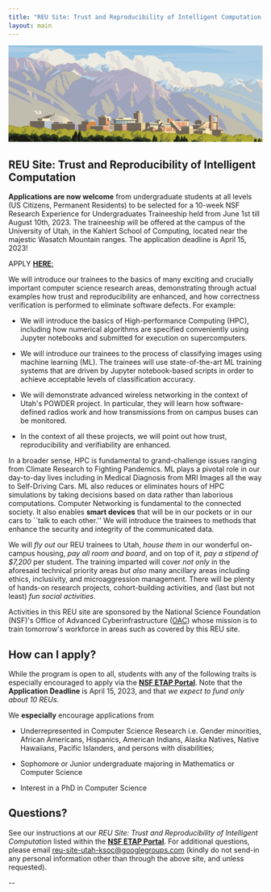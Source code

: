 ```yaml
---
title: "REU Site: Trust and Reproducibility of Intelligent Computation at Utah"
layout: main
---
```


<img src="./images/uou.jpg" alt="campus" width="820" />

## REU Site: Trust and Reproducibility of Intelligent Computation

**Applications are now welcome** from undergraduate students at all levels (US Citizens, Permanent Residents) to be selected for a 10-week NSF Research Experience for Undergraduates Traineeship held from June 1st till August 10th, 2023. The traineeship will be offered at the campus of the University of Utah, in the Kahlert School of Computing, located near the majestic Wasatch Mountain ranges.  The application deadline is April 15, 2023!

APPLY [**HERE**:](https://etap.nsf.gov/award/1125/opportunity/1354)

We will introduce our trainees to the basics of many exciting and crucially important computer science research areas, demonstrating through actual examples how trust and reproducibility are enhanced, and how correctness verification is performed to eliminate software defects. For example:

- We will introduce the basics of High-performance Computing (HPC), including how numerical algorithms are specified conveniently using Jupyter notebooks and submitted for execution on supercomputers.

- We will introduce our trainees to the process of classifying images using machine learning (ML). The trainees will use state-of-the-art ML training systems that are driven by Jupyter notebook-based scripts in order to achieve acceptable levels of classification accuracy.

- We will demonstrate advanced wireless networking in the context of Utah's POWDER project. In particular, they will learn how software-defined radios work and how transmissions from on campus buses can be monitored.

- In the context of all these projects, we will point out how trust, reproducibility and verifiability are enhanced.

In a broader sense, HPC is fundamental to grand-challenge issues ranging from Climate Research to Fighting Pandemics. ML plays a pivotal role in our day-to-day lives including in Medical Diagnosis from MRI Images all the way to Self-Driving Cars. ML also reduces or eliminates hours of HPC simulations by taking decisions based on data rather than laborious computations. Computer Networking is fundamental to the connected society. It also enables **smart devices** that will be in our pockets or in our cars to ``talk to each other.'' We will introduce the trainees to methods that enhance the security and integrity of the communicated data.

We will *fly out* our REU trainees to Utah, *house them* in our wonderful on-campus housing, *pay all room and board*, and on top of it, *pay a stipend of $7,200* per student. The training imparted will cover *not only* in the aforesaid technical priority areas *but also* many ancillary areas including ethics, inclusivity, and microaggression management. There will be plenty of hands-on research projects, cohort-building activities, and (last but not least) *fun social activities*.

Activities in this REU site are sponsored by the National Science Foundation (NSF)'s Office of Advanced Cyberinfrastructure ([OAC](https://www.nsf.gov/div/index.jsp?div=OAC)) whose mission is to train tomorrow's workforce in areas such as covered by this REU site.

## **How can I apply?**

While the program is open to all, students with any of the following traits is especially encouraged to apply via the [**NSF ETAP Portal**](https://etap.nsf.gov/award/1125/opportunity/1354). Note that the **Application Deadline** is April 15, 2023, and that *we expect to fund only about 10 REUs*.

We **especially** encourage applications from

 - Underrepresented in Computer Science Research i.e. Gender minorities, African Americans, Hispanics, American Indians, Alaska Natives, Native Hawaiians, Pacific Islanders, and persons with disabilities;
 
 - Sophomore or Junior undergraduate majoring in Mathematics or Computer Science
 
 - Interest in a PhD in Computer Science

## **Questions?**

See our instructions at our *REU Site: Trust and Reproducibility of Intelligent Computation* listed within the [**NSF ETAP Portal**](https://etap.nsf.gov/award/1125/opportunity/1354). For additional questions, please email reu-site-utah-ksoc@googlegroups.com (kindly do not send-in any personal information other than through the above site, and unless requested).

--



